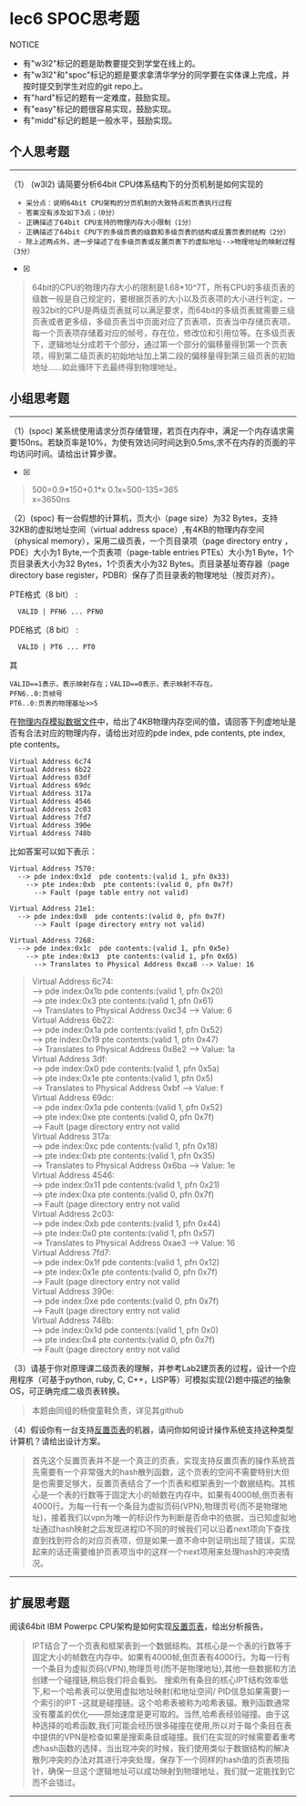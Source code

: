 # lec6 SPOC思考题


NOTICE
- 有"w3l2"标记的题是助教要提交到学堂在线上的。
- 有"w3l2"和"spoc"标记的题是要求拿清华学分的同学要在实体课上完成，并按时提交到学生对应的git repo上。
- 有"hard"标记的题有一定难度，鼓励实现。
- 有"easy"标记的题很容易实现，鼓励实现。
- 有"midd"标记的题是一般水平，鼓励实现。


## 个人思考题
---

（1） (w3l2) 请简要分析64bit CPU体系结构下的分页机制是如何实现的
```
  + 采分点：说明64bit CPU架构的分页机制的大致特点和页表执行过程
  - 答案没有涉及如下3点；（0分）
  - 正确描述了64bit CPU支持的物理内存大小限制（1分）
  - 正确描述了64bit CPU下的多级页表的级数和多级页表的结构或反置页表的结构（2分）
  - 除上述两点外，进一步描述了在多级页表或反置页表下的虚拟地址-->物理地址的映射过程（3分）
 ```
- [x]  

>  64bit的CPU的物理内存大小的限制是1.68*10^7T，所有CPU的多级页表的级数一般是自己规定的，要根据页表的大小以及页表项的大小进行判定，一般32bit的CPU是两级页表就可以满足要求，而64bit的多级页表就需要三级页表或者更多级，多级页表当中页面对应了页表项，页表当中存储页表项，每一个页表项存储着对应的帧号，存在位，修改位和引用位等。在多级页表下，逻辑地址分成若干个部分，通过第一个部分的偏移量得到第一个页表项，得到第二级页表的初始地址加上第二段的偏移量得到第三级页表的初始地址……如此循环下去最终得到物理地址。

## 小组思考题
---

（1）(spoc) 某系统使用请求分页存储管理，若页在内存中，满足一个内存请求需要150ns。若缺页率是10%，为使有效访问时间达到0.5ms,求不在内存的页面的平均访问时间。请给出计算步骤。 

- [x]  

> 500=0.9\*150+0.1\*x
  0.1x=500-135=365  
  x=3650ns  

（2）(spoc) 有一台假想的计算机，页大小（page size）为32 Bytes，支持32KB的虚拟地址空间（virtual address space）,有4KB的物理内存空间（physical memory），采用二级页表，一个页目录项（page directory entry ，PDE）大小为1 Byte,一个页表项（page-table entries
PTEs）大小为1 Byte，1个页目录表大小为32 Bytes，1个页表大小为32 Bytes。页目录基址寄存器（page directory base register，PDBR）保存了页目录表的物理地址（按页对齐）。

PTE格式（8 bit） :
```
  VALID | PFN6 ... PFN0
```
PDE格式（8 bit） :
```
  VALID | PT6 ... PT0
```
其
```
VALID==1表示，表示映射存在；VALID==0表示，表示映射不存在。
PFN6..0:页帧号
PT6..0:页表的物理基址>>5
```
在[物理内存模拟数据文件](./03-2-spoc-testdata.md)中，给出了4KB物理内存空间的值，请回答下列虚地址是否有合法对应的物理内存，请给出对应的pde index, pde contents, pte index, pte contents。
```
Virtual Address 6c74
Virtual Address 6b22
Virtual Address 03df
Virtual Address 69dc
Virtual Address 317a
Virtual Address 4546
Virtual Address 2c03
Virtual Address 7fd7
Virtual Address 390e
Virtual Address 748b
```

比如答案可以如下表示：
```
Virtual Address 7570:
  --> pde index:0x1d  pde contents:(valid 1, pfn 0x33)
    --> pte index:0xb  pte contents:(valid 0, pfn 0x7f)
      --> Fault (page table entry not valid)
      
Virtual Address 21e1:
  --> pde index:0x8  pde contents:(valid 0, pfn 0x7f)
      --> Fault (page directory entry not valid)

Virtual Address 7268:
  --> pde index:0x1c  pde contents:(valid 1, pfn 0x5e)
    --> pte index:0x13  pte contents:(valid 1, pfn 0x65)
      --> Translates to Physical Address 0xca8 --> Value: 16
```
> Virtual Address 6c74:    
  --> pde index:0x1b  pde contents:(valid 1, pfn 0x20)  
    --> pte index:0x3  pte contents:(valid 1, pfn 0x61)  
      --> Translates to Physical Address 0xc34 --> Value: 6   
Virtual Address 6b22:  
  --> pde index:0x1a  pde contents:(valid 1, pfn 0x52)  
    --> pte index:0x19  pte contents:(valid 1, pfn 0x47)  
      --> Translates to Physical Address 0x8e2 --> Value: 1a   
Virtual Address 3df:  
  --> pde index:0x0  pde contents:(valid 1, pfn 0x5a)  
    --> pte index:0x1e  pte contents:(valid 1, pfn 0x5)  
      --> Translates to Physical Address 0xbf --> Value: f   
Virtual Address 69dc:  
  --> pde index:0x1a  pde contents:(valid 1, pfn 0x52)  
    --> pte index:0xe  pte contents:(valid 0, pfn 0x7f)  
      --> Fault (page directory entry not valid   
Virtual Address 317a:  
  --> pde index:0xc  pde contents:(valid 1, pfn 0x18)  
    --> pte index:0xb  pte contents:(valid 1, pfn 0x35)  
      --> Translates to Physical Address 0x6ba --> Value: 1e   
Virtual Address 4546:  
  --> pde index:0x11  pde contents:(valid 1, pfn 0x21)  
    --> pte index:0xa  pte contents:(valid 0, pfn 0x7f)  
      --> Fault (page directory entry not valid    
Virtual Address 2c03:  
  --> pde index:0xb  pde contents:(valid 1, pfn 0x44)  
    --> pte index:0x0  pte contents:(valid 1, pfn 0x57)  
      --> Translates to Physical Address 0xae3 --> Value: 16    
Virtual Address 7fd7:  
  --> pde index:0x1f  pde contents:(valid 1, pfn 0x12)  
    --> pte index:0x1e  pte contents:(valid 0, pfn 0x7f)  
      --> Fault (page directory entry not valid    
Virtual Address 390e:  
  --> pde index:0xe  pde contents:(valid 0, pfn 0x7f)  
    --> Fault (page directory entry not valid    
Virtual Address 748b:  
  --> pde index:0x1d  pde contents:(valid 1, pfn 0x0)  
    --> pte index:0x4  pte contents:(valid 0, pfn 0x7f)  
      --> Fault (page directory entry not valid   

（3）请基于你对原理课二级页表的理解，并参考Lab2建页表的过程，设计一个应用程序（可基于python, ruby, C, C++，LISP等）可模拟实现(2)题中描述的抽象OS，可正确完成二级页表转换。

> 本题由同组的杨俊童鞋负责，详见其github

（4）假设你有一台支持[反置页表](http://en.wikipedia.org/wiki/Page_table#Inverted_page_table)的机器，请问你如何设计操作系统支持这种类型计算机？请给出设计方案。


> 首先这个反置页表并不是一个真正的页表，实现支持反置页表的操作系统首先需要有一个非常强大的hash散列函数，这个页表的空间不需要特别大但是也需要足够大，反置页表结合了一个页表和框架表到一个数据结构。其核心是一个表的行数等于固定大小的帧数在内存中。如果有4000帧,倒页表有4000行。为每一行有一个条目为虚拟页码(VPN),物理页号(而不是物理地址)，接着我们以vpn为唯一的标识作为判断是否命中的依据，当已知虚拟地址通过hash映射之后发现进程ID不同的时候我们可以沿着next项向下查找直到找到符合的对应页表项，但是如果一直不命中则证明出现了错误，实现起来的话还需要维护页表项当中的这样一个next项用来处理hash的冲突情况。
--- 

## 扩展思考题

阅读64bit IBM Powerpc CPU架构是如何实现[反置页表](http://en.wikipedia.org/wiki/Page_table#Inverted_page_table)，给出分析报告。

> IPT结合了一个页表和框架表到一个数据结构。其核心是一个表的行数等于固定大小的帧数在内存中。如果有4000帧,倒页表有4000行。为每一行有一个条目为虚拟页码(VPN),物理页号(而不是物理地址),其他一些数据和方法创建一个碰撞链,稍后我们将会看到。
搜索所有条目的核心IPT结构效率低下,和一个哈希表可以使用虚拟地址映射(和地址空间/ PID信息如果需要)一个索引的IPT -这就是碰撞链。这个哈希表被称为哈希表锚。散列函数通常没有覆盖的优化——原始速度是更可取的。当然,哈希表经验碰撞。由于这种选择的哈希函数,我们可能会经历很多碰撞在使用,所以对于每个条目在表中提供的VPN是检查如果是搜索条目或碰撞。我们在实现的时候需要着重考虑hash函数的选择，当出现冲突的时候，我们使用类似于数据结构的解决散列冲突的办法对其进行冲突处理，保存下一个同样的hash值的页表项指针，确保一旦这个逻辑地址可以成功映射到物理地址，我们就一定能找到它而不会错过。

--- 
